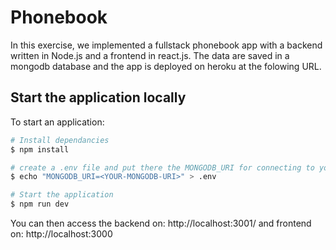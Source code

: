 # Phonebook

In this exercise, we implemented a fullstack phonebook app with a backend written in Node.js and a frontend in react.js. The data are saved in a mongodb database and the app is deployed on heroku at the folowing URL.

## Start the application locally

To start an application:

```bash
# Install dependancies
$ npm install

# create a .env file and put there the MONGODB_URI for connecting to your mongodb database
$ echo "MONGODB_URI=<YOUR-MONGODB-URI>" > .env

# Start the application
$ npm run dev
```

You can then access the backend on: http://localhost:3001/ and frontend on: http://localhost:3000
